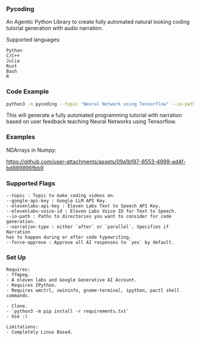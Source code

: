 ### Pycoding

An Agentic Python Library to create fully automated natural looking coding tutorial generation with audio narration. 

Supported languages:

```
Python
C/C++
Julia
Rust
Bash
R
```

### Code Example

```bash
python3 -m pycoding --topic "Neural Network using Tensorflow" --io-path X.csv y.csv --google-api-key YOUR_GOOGLE_API_KEY --elevenlabs-api-key YOUR_ELEVENLABS_API_KEY --elevenlabs-voice-id YOUR_ELEVENLABS_VOICE_ID
```

This will generate a fully automated programming tutorial with narration based on user feedback teaching Neural Networks using Tensorflow.

### Examples

NDArrays in Numpy:

https://github.com/user-attachments/assets/09a1bf87-8553-4999-ad4f-bd889896fbb9


### Supported Flags

```
--topic : Topic to make coding videos on.
--google-api-key : Google LLM API Key.
--elevenlabs-api-key : Eleven Labs Text to Speech API Key.
--elevenlabs-voice-id : Eleven Labs Voice ID for Text to Speech.
--io-path : Paths to directories you want to consider for code generation.
--narration-type : either `after` or `parallel`. Specifies if  Narration 
has to happen during or after code typewriting.
--force-approve : Approve all AI responses to `yes` by default.
```

### Set Up

```
Requires:
- ffmpeg.
- A eleven labs and Google Generative AI Account.
- Requires IPython.
- Requires wmctrl, xwininfo, gnome-terminal, ipython, pactl shell commands.
```
```
- Clone.
- `python3 -m pip install -r requirements.txt`
- Use :)
```
```
Limitations:
- Completely Linux Based.
```
